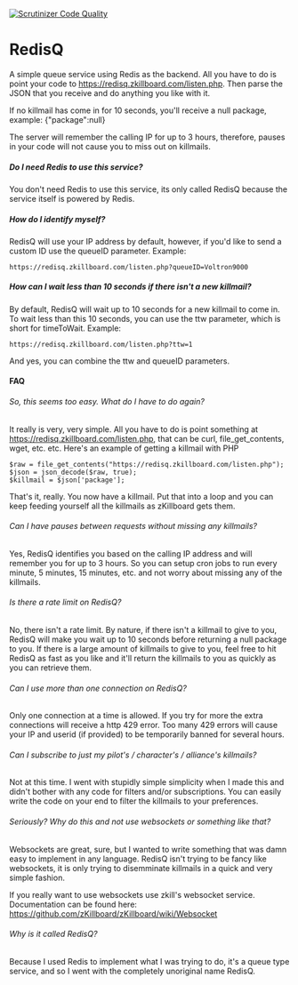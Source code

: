 [![Scrutinizer Code Quality](https://scrutinizer-ci.com/g/zKillboard/RedisQ/badges/quality-score.png?b=master)](https://scrutinizer-ci.com/g/zKillboard/RedisQ/?branch=master)

# RedisQ

A simple queue service using Redis as the backend. All you have to do is point your code to https://redisq.zkillboard.com/listen.php. Then parse the JSON that you receive and do anything you like with it.

If no killmail has come in for 10 seconds, you'll receive a null package, example:
{"package":null}

The server will remember the calling IP for up to 3 hours, therefore, pauses in your code will not cause you to miss out on killmails.

##### Do I need Redis to use this service?

You don't need Redis to use this service, its only called RedisQ because the service itself is powered by Redis.

##### How do I identify myself?

RedisQ will use your IP address by default, however, if you'd like to send a custom ID use the queueID parameter. Example:

    https://redisq.zkillboard.com/listen.php?queueID=Voltron9000

##### How can I wait less than 10 seconds if there isn't a new killmail?

By default, RedisQ will wait up to 10 seconds for a new killmail to come in. To wait less than this 10 seconds, you can use the ttw parameter, which is short for timeToWait. Example:

    https://redisq.zkillboard.com/listen.php?ttw=1

And yes, you can combine the ttw and queueID parameters.

#### FAQ

###### So, this seems too easy. What do I have to do again?

It really is very, very simple. All you have to do is point something at https://redisq.zkillboard.com/listen.php, that can be curl, file_get_contents, wget, etc. etc. Here's an example of getting a killmail with PHP

  ```
  $raw = file_get_contents("https://redisq.zkillboard.com/listen.php");
  $json = json_decode($raw, true);
  $killmail = $json['package'];
  ```
  
That's it, really. You now have a killmail. Put that into a loop and you can keep feeding yourself all the killmails as zKillboard gets them.

###### Can I have pauses between requests without missing any killmails?

Yes, RedisQ identifies you based on the calling IP address and will remember you for up to 3 hours. So you can setup cron jobs to run every minute, 5 minutes, 15 minutes, etc. and not worry about missing any of the killmails.

###### Is there a rate limit on RedisQ?

No, there isn't a rate limit. By nature, if there isn't a killmail to give to you, RedisQ will make you wait up to 10 seconds before returning a null package to you. If there is a large amount of killmails to give to you, feel free to hit RedisQ as fast as you like and it'll return the killmails to you as quickly as you can retrieve them.

###### Can I use more than one connection on RedisQ?

Only one connection at a time is allowed. If you try for more the extra connections will receive a http 429 error. Too many 429 errors will cause your IP and userid (if provided) to be temporarily banned for several hours.

###### Can I subscribe to just my pilot's / character's / alliance's killmails?

Not at this time. I went with stupidly simple simplicity when I made this and didn't bother with any code for filters and/or subscriptions. You can easily write the code on your end to filter the killmails to your preferences.

###### Seriously? Why do this and not use websockets or something like that?

Websockets are great, sure, but I wanted to write something that was damn easy to implement in any language. RedisQ isn't trying to be fancy like websockets, it is only trying to disemminate killmails in a quick and very simple fashion.

If you really want to use websockets use zkill's websocket service. Documentation can be found here: https://github.com/zKillboard/zKillboard/wiki/Websocket

###### Why is it called RedisQ?

Because I used Redis to implement what I was trying to do, it's a queue type service, and so I went with the completely unoriginal name RedisQ.

